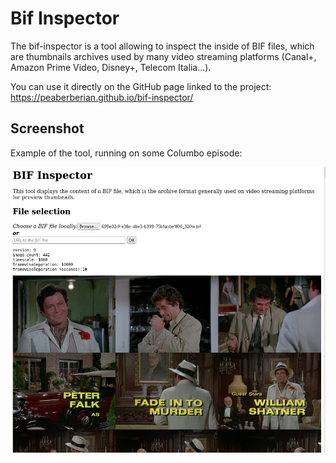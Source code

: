 # Bif Inspector

The bif-inspector is a tool allowing to inspect the inside of BIF files, which are thumbnails archives used by many video streaming platforms (Canal+, Amazon Prime Video, Disney+, Telecom Italia...).

You can use it directly on the GitHub page linked to the project: https://peaberberian.github.io/bif-inspector/

## Screenshot

Example of the tool, running on some Columbo episode:

![Screenshot of the bif-inspector tool on a Columbo episode](./assets/columbo_thumbnails_screenshots.png)
